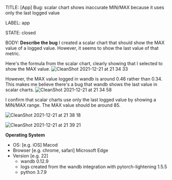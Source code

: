 TITLE:
[App] Bug: scalar chart shows inaccurate MIN/MAX because it uses only the last logged value

LABEL:
app

STATE:
closed

BODY:
**Describe the bug**
I created a scalar chart that should show the MAX value of a logged value. However, it seems to show the last value of that metric.

Here's the formula from the scalar chart, clearly showing that I selected to show the MAX value.
![CleanShot 2021-12-21 at 21 34 33](https://user-images.githubusercontent.com/18227298/146987429-95153dc2-f601-4516-a735-ae7b054b3f07.png)


However, the MAX value logged in wandb is around 0.46 rather than 0.34. This makes me believe there's a bug that wandb shows the last value in scalar charts.
![CleanShot 2021-12-21 at 21 34 58](https://user-images.githubusercontent.com/18227298/146987472-71ba8604-5b9d-41b9-9f65-32747f41b5ba.png)


I confirm that scalar charts use only the last logged value by showing a MIN/MAX range. The MAX value should be around 85.

![CleanShot 2021-12-21 at 21 38 18](https://user-images.githubusercontent.com/18227298/146987885-3f105b16-c0cb-4515-bb26-45e310ed14d4.png)

![CleanShot 2021-12-21 at 21 39 21](https://user-images.githubusercontent.com/18227298/146987977-f2126e51-4402-4c3d-82e4-90aa3687e646.png)










**Operating System**
 - OS: [e.g. iOS] Macod
 - Browser [e.g. chrome, safari] Microsoft Edge
 - Version [e.g. 22]
     - wandb 0.12.9 
     - logs created from the wandb integration with pytorch-lightening 1.5.5
     - python 3.7.9



